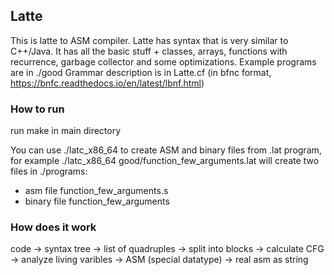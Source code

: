 ## Latte
This is latte to ASM compiler.
Latte has syntax that is very similar to C++/Java.
It has all the basic stuff + classes, arrays, functions with recurrence,
garbage collector and some optimizations.
Example programs are in ./good
Grammar description is in Latte.cf (in bfnc format, https://bnfc.readthedocs.io/en/latest/lbnf.html)



### How to run
run make in main directory

You can use ./latc_x86_64 to create ASM and binary files from .lat program, for example
./latc_x86_64 good/function_few_arguments.lat will create two files in ./programs:
- asm file function_few_arguments.s
- binary file function_few_arguments



### How does it work
code -> syntax tree -> list of quadruples -> split into blocks -> calculate CFG ->
analyze living varibles -> ASM (special datatype) -> real asm as string
